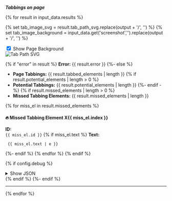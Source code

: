 ***Tabbings on page***

<style>
  .tabbing-path-image {
    display: block;
    background-repeat: no-repeat;
    background-size: contain;
  }
  .toggle-bg-checkbox:not(:checked) ~ .tabbing-path-image {
    background-image: none !important;
  }
</style>

{% for result in input_data.results %}

{% set tab_image_svg = result.tab_path_svg.replace(output + '/', '') %}
{% set tab_image_background = input_data.get('screenshot','').replace(output + '/', '') %}
<div class="tab-image-container">
  <input type="checkbox" checked="checked" id="toggle-bg-{{ loop.index }}" class="toggle-bg-checkbox">
  <label for="toggle-bg-{{ loop.index }}">Show Page Background</label>
  <img src="{{ tab_image_svg }}" style="background-image: url('{{ tab_image_background }}')" alt="Tab Path SVG" class="tabbing-path-image">
</div>

{% if "error" in result %}
**Error:** {{ result.error }}
{%- else %}

- **Page Tabbings:** {{ result.tabbed_elements | length }}
{% if result.potential_elements | length > 0 %}
- **Potential Tabbings:** {{ result.potential_elements | length }}
{%- endif -%}
{% if result.missed_elements | length > 0 %}
- **Missed Tabbing Elements:** {{ result.missed_elements | length }}

{% for miss_el in result.missed_elements %}
#### 🔥 Missed Tabbing Element X{{ miss_el.index }}

**ID:**    
`{{ miss_el.id }}`
{% if miss_el.text %}
**Text:**
```plaintext
 {{ miss_el.text | e }}
```
{%- endif %}
{% endfor %}
{% endif %}



{% if config.debug %}
<section>
<details>
<summary>Show JSON</summary>

```json
{{ result | tojson(indent=2) }}
```

</details>
</section>
{% endif %}
{%- endif %}

---
{% endfor %}

